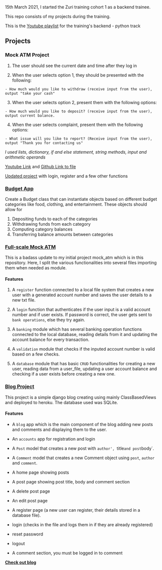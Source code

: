 15th March 2021, I started the Zuri training cohort 1 as a backend trainee. 

This repo consists of my projects during the training.

This is the [Youtube playlist](https://www.youtube.com/watch?v=_pE-jTcLXgY&list=PLxuUHF3OiqfWAITD4gPUHZ1GcYRqmyF7P) for the training's backend - python track

## Projects

### Mock ATM Project
   1. The user should see the current date and time after they log in
   
   2. When the user selects option 1, they should be presented with the following:
    
    - How much would you like to withdraw (receive input from the user), output "take your cash"

   3. When the user selects option 2, present them with the following options:
    
    - How much would you like to deposit? (receive input from the user), output current balance.

   4. When the user selects complaint, present them with the following options:
    
    - What issue will you like to report? (Receive input from the user), output "Thank you for contacting us"
   
   *I used lists, dictionary, if and else statement, string methods, input and arithmetic operands*
   
   [Youtube Link](https://www.youtube.com/watch?v=KuZwwbNBhY0&list=PLxuUHF3OiqfWAITD4gPUHZ1GcYRqmyF7P&index=15) and [Github Link to file](https://github.com/PrechyDev/Zuri/blob/main/mock_atm.py)

   [Updated project](https://github.com/PrechyDev/Zuri/blob/main/updated_mock_atm.py) with login, register and a few other functions
    
    
### [Budget App](https://github.com/PrechyDev/Zuri/blob/main/budget.py)
   Create a Budget class that can instantiate objects based on different budget categories like food, clothing, and entertainment. These objects       should allow for
   1.  Depositing funds to each of the categories
   2.  Withdrawing funds from each category
   3.  Computing category balances
   4.  Transferring balance amounts between categories
   
   
### [Full-scale Mock ATM](https://github.com/PrechyDev/Mock-ATM)
This is a badass update to my initial project mock_atm which is in this repository. Here, I split the various functionalities into several files
importing them when needed as module.

#### Features
1. A `register` function connected to a local file system that creates a new user with a generated account number and saves the user details to a new txt file.

2. A `login` function that authenticates if the user input is a valid account number and if user exists. If password is correct, the user gets sent
to `bank operations`, else they try again.

3. A `banking` module  which has several banking operation functions connected to the local database, reading details from it and updating the account 
balance for every transaction.

4. A `validation` module that checks if the inputed account number is valid based on a few checks.

5. A `database` module that has basic `CRUD` functionalities for creating a new user, reading data from a user_file, updating a user account balance
and checking if a user exists before creating a new one.


### [Blog Project](https://github.com/PrechyDev/Django-Blog)
This project is a simple django blog creating using mainly ClassBasedViews and deployed to heroku.
The database used was SQLite.

#### Features

- A `blog` app which is the main component of the blog adding new posts and comments and displaying them to the user.

- An `accounts` app for registration and login

- A `Post` model that creates a new post with `author', `title` and post `body`.

- A  `Comment` model that creates a new Comment object using `post`, `author` and `comment`.

- A home page showing posts

- A post page showing post title, body and comment section

 -  A delete post page 

 -  An edit post page

 -  A register page (a new user can register, their details stored in a database file). 

-    login (checks in the file and logs them in if they are already registered)

-    reset password

-    logout

-    A comment section, you must be logged in to comment

 **[Check out blog](http://prechy-blog.herokuapp.com)**


